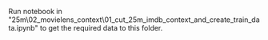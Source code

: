 Run notebook in "25m\02_movielens_context\01_cut_25m_imdb_context_and_create_train_data.ipynb" to get the required data to this folder.